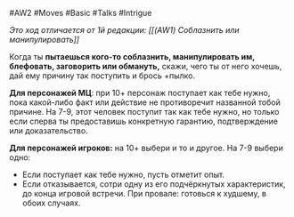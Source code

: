 #AW2 #Moves #Basic #Talks #Intrigue 

*Это ход отличается от 1й редакции: [[(AW1) Соблазнить или манипулировать]]*

Когда ты **пытаешься кого-то соблазнить, манипулировать им, блефовать, заговорить или обмануть,** скажи, чего ты от него хочешь, дай ему причину так поступить и брось +пылко. 

**Для персонажей МЦ**: при 10+ персонаж поступает как тебе нужно, пока какой-либо факт или действие не противоречит названной тобой причине. На 7-9, этот человек поступит так как тебе нужно, но только если сперва ты предоставишь конкретную гарантию, подтверждение или доказательство. 

**Для персонажей игроков:** на 10+ выбери и то и другое. На 7-9 выбери одно: 
- Если поступает как тебе нужно, пусть отметит опыт. 
- Если отказывается, сотри одну из его подчёркнутых характеристик, до конца игровой встречи. 
При провале: готовься к худшему, в обоих случаях.
